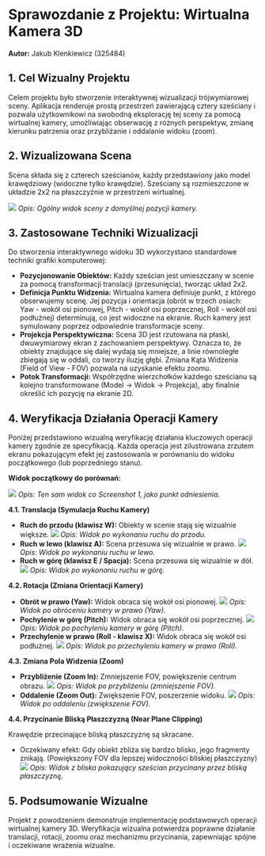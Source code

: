 # Sprawozdanie z Projektu: Wirtualna Kamera 3D

**Autor:** Jakub Klenkiewicz (325484)

## 1. Cel Wizualny Projektu

Celem projektu było stworzenie interaktywnej wizualizacji trójwymiarowej sceny. Aplikacja renderuje prostą przestrzeń zawierającą cztery sześciany i pozwala użytkownikowi na swobodną eksplorację tej sceny za pomocą wirtualnej kamery, umożliwiając obserwację z różnych perspektyw, zmianę kierunku patrzenia oraz przybliżanie i oddalanie widoku (zoom).

## 2. Wizualizowana Scena

Scena składa się z czterech sześcianów, każdy przedstawiony jako model krawędziowy (widoczne tylko krawędzie). Sześciany są rozmieszczone w układzie 2x2 na płaszczyźnie w przestrzeni wirtualnej.

![](screenshots/01.png)
_Opis: Ogólny widok sceny z domyślnej pozycji kamery._

## 3. Zastosowane Techniki Wizualizacji

Do stworzenia interaktywnego widoku 3D wykorzystano standardowe techniki grafiki komputerowej:

- **Pozycjonowanie Obiektów:** Każdy sześcian jest umieszczany w scenie za pomocą transformacji translacji (przesunięcia), tworząc układ 2x2.
- **Definicja Punktu Widzenia:** Wirtualna kamera definiuje punkt, z którego obserwujemy scenę. Jej pozycja i orientacja (obrót w trzech osiach: Yaw - wokół osi pionowej, Pitch - wokół osi poprzecznej, Roll - wokół osi podłużnej) determinują, co jest widoczne na ekranie. Ruch kamery jest symulowany poprzez odpowiednie transformacje sceny.
- **Projekcja Perspektywiczna:** Scena 3D jest rzutowana na płaski, dwuwymiarowy ekran z zachowaniem perspektywy. Oznacza to, że obiekty znajdujące się dalej wydają się mniejsze, a linie równoległe zbiegają się w oddali, co tworzy iluzję głębi. Zmiana Kąta Widzenia (Field of View - FOV) pozwala na uzyskanie efektu zoomu.
- **Potok Transformacji:** Współrzędne wierzchołków każdego sześcianu są kolejno transformowane (Model -> Widok -> Projekcja), aby finalnie określić ich pozycję na ekranie 2D.

## 4. Weryfikacja Działania Operacji Kamery

Poniżej przedstawiono wizualną weryfikację działania kluczowych operacji kamery zgodnie ze specyfikacją. Każda operacja jest zilustrowana zrzutem ekranu pokazującym efekt jej zastosowania w porównaniu do widoku początkowego (lub poprzedniego stanu).

**Widok początkowy do porównań:**

![](screenshots/02.png)
_Opis: Ten sam widok co Screenshot 1, jako punkt odniesienia._

**4.1. Translacja (Symulacja Ruchu Kamery)**

- **Ruch do przodu (klawisz W):** Obiekty w scenie stają się wizualnie większe.
  ![](screenshots/03.png)
  _Opis: Widok po wykonaniu ruchu do przodu._
- **Ruch w lewo (klawisz A):** Scena przesuwa się wizualnie w prawo.
  ![](screenshots/04.png)
  _Opis: Widok po wykonaniu ruchu w lewo._
- **Ruch w górę (klawisz E / Spacja):** Scena przesuwa się wizualnie w dół.
  ![](screenshots/05.png)
  _Opis: Widok po wykonaniu ruchu w górę._

**4.2. Rotacja (Zmiana Orientacji Kamery)**

- **Obrót w prawo (Yaw):** Widok obraca się wokół osi pionowej.
  ![](screenshots/06.png)
  _Opis: Widok po obróceniu kamery w prawo (Yaw)._
- **Pochylenie w górę (Pitch):** Widok obraca się wokół osi poprzecznej.
  ![](screenshots/07.png)
  _Opis: Widok po pochyleniu kamery w górę (Pitch)._
- **Przechylenie w prawo (Roll - klawisz X):** Widok obraca się wokół osi podłużnej.
  ![](screenshots/08.png)
  _Opis: Widok po przechyleniu kamery w prawo (Roll)._

**4.3. Zmiana Pola Widzenia (Zoom)**

- **Przybliżenie (Zoom In):** Zmniejszenie FOV, powiększenie centrum obrazu.
  ![](screenshots/09.png)
  _Opis: Widok po przybliżeniu (zmniejszenie FOV)._
- **Oddalenie (Zoom Out):** Zwiększenie FOV, poszerzenie widoku.
  ![](screenshots/10.png)
  _Opis: Widok po oddaleniu (zwiększenie FOV)._

**4.4. Przycinanie Bliską Płaszczyzną (Near Plane Clipping)**

Krawędzie przecinające bliską płaszczyznę są skracane.

- Oczekiwany efekt: Gdy obiekt zbliża się bardzo blisko, jego fragmenty znikają. (Powiększony FOV dla lepszej widoczności bliskiej płaszczyzny)
  ![](screenshots/11.png)
  _Opis: Widok z bliska pokazujący sześcian przycinany przez bliską płaszczyznę._

## 5. Podsumowanie Wizualne

Projekt z powodzeniem demonstruje implementację podstawowych operacji wirtualnej kamery 3D. Weryfikacja wizualna potwierdza poprawne działanie translacji, rotacji, zoomu oraz mechanizmu przycinania, zapewniając spójne i oczekiwane wrażenia wizualne.
